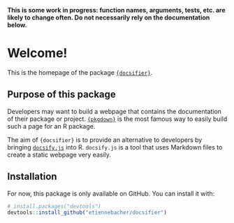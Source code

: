 **This is some work in progress: function names, arguments, tests, etc. are likely to change often. Do not necessarily rely on the documentation below.**

# Welcome!

This is the homepage of the package [`{docsifier}`](https://github.com/etiennebacher/docsifier).

## Purpose of this package

Developers may want to build a webpage that contains the documentation of their package or project. [`{pkgdown}`](https://pkgdown.r-lib.org/index.html) is the most famous way to easily build such a page for an R package.

The aim of `{docsifier}` is to provide an alternative to developers by bringing [`docsify.js`](https://docsify.js.org/#/) into R. `docsify.js` is a tool that uses Markdown files to create a static webpage very easily. 


## Installation

For now, this package is only available on GitHub. You can install it with: 

```r
# install.packages("devtools")
devtools::install_github("etiennebacher/docsifier")
```
